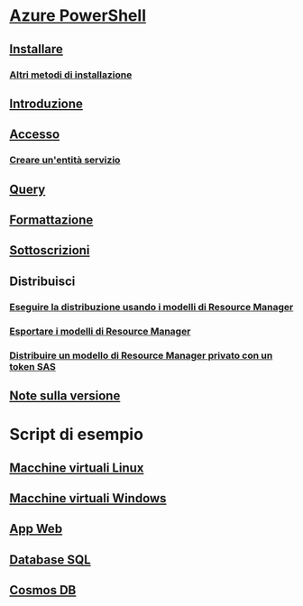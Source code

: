 # [Azure PowerShell](../overview.md)
## [Installare](../install-azurerm-ps.md)
### [Altri metodi di installazione](../other-install.md)
## [Introduzione](../get-started-azureps.md)
## [Accesso](../authenticate-azureps.md)
### [Creare un'entità servizio](../create-azure-service-principal-azureps.md)
## [Query](../queries-azureps.md)
## [Formattazione](../formatting-output.md)
## [Sottoscrizioni](../manage-subscriptions-azureps.md)

## Distribuisci
### [Eseguire la distribuzione usando i modelli di Resource Manager](/azure/azure-resource-manager/resource-group-template-deploy)
### [Esportare i modelli di Resource Manager](/azure/azure-resource-manager/resource-manager-export-template-powershell)
### [Distribuire un modello di Resource Manager privato con un token SAS](/azure/azure-resource-manager/resource-manager-powershell-sas-token)

## [Note sulla versione](release-notes-azureps.md)

# Script di esempio
## [Macchine virtuali Linux](/azure/virtual-machines/linux/powershell-samples?toc=%2fpowershell%2fmodule%2ftoc.json)
## [Macchine virtuali Windows](/azure/virtual-machines/windows/powershell-samples?toc=%2fpowershell%2fmodule%2ftoc.json)
## [App Web](/azure/app-service-web/app-service-powershell-samples?toc=%2fpowershell%2fmodule%2ftoc.json)
## [Database SQL](/azure/sql-database/sql-database-powershell-samples?toc=%2fpowershell%2fmodule%2ftoc.json)
## [Cosmos DB](/azure/cosmos-db/powershell-samples?toc=%2fpowershell%2fmodules%2ftoc.json)
